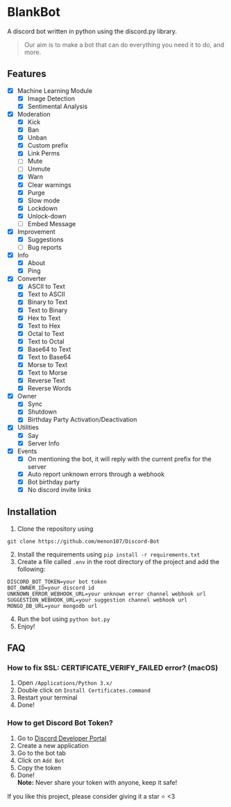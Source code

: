 # BlankBot

A discord bot written in python using the discord.py library.

> Our aim is to make a bot that can do everything you need it to do, and more.

## Features
- [x] Machine Learning Module
    - [x] Image Detection
    - [x] Sentimental Analysis
- [x] Moderation
    - [x] Kick
    - [x] Ban
    - [x] Unban
    - [x] Custom prefix
    - [x] Link Perms
    - [ ] Mute
    - [ ] Unmute
    - [x] Warn
    - [x] Clear warnings
    - [x] Purge
    - [x] Slow mode
    - [x] Lockdown
    - [x] Unlock-down
    - [ ] Embed Message
- [x] Improvement
    - [x] Suggestions
    - [ ] Bug reports
- [x] Info
    - [x] About
    - [x] Ping
- [x] Converter
    - [x] ASCII to Text
    - [x] Text to ASCII
    - [x] Binary to Text
    - [x] Text to Binary
    - [x] Hex to Text
    - [x] Text to Hex
    - [x] Octal to Text
    - [x] Text to Octal
    - [x] Base64 to Text
    - [x] Text to Base64
    - [x] Morse to Text
    - [x] Text to Morse
    - [x] Reverse Text
    - [x] Reverse Words
- [x] Owner
    - [x] Sync
    - [x] Shutdown
    - [x] Birthday Party Activation/Deactivation
- [x] Utilities
    - [x] Say
    - [x] Server Info
- [x] Events
    - [x] On mentioning the bot, it will reply with the current prefix for the server
    - [x] Auto report unknown errors through a webhook
    - [x] Bot birthday party
    - [x] No discord invite links

## Installation
1. Clone the repository using 
```commandline
git clone https://github.com/menon107/Discord-Bot
```
2. Install the requirements using `pip install -r requirements.txt`
3. Create a file called `.env` in the root directory of the project and add the following:
```
DISCORD_BOT_TOKEN=your bot token
BOT_OWNER_ID=your discord id
UNKNOWN_ERROR_WEBHOOK_URL=your unknown error channel webhook url
SUGGESTION_WEBHOOK_URL=your suggestion channel webhook url
MONGO_DB_URL=your mongodb url
```
4. Run the bot using `python bot.py`
5. Enjoy!


## FAQ
### How to fix SSL: CERTIFICATE_VERIFY_FAILED error? (macOS)
1. Open `/Applications/Python 3.x/`
2. Double click on `Install Certificates.command`
3. Restart your terminal
4. Done!

### How to get Discord Bot Token?
1. Go to [Discord Developer Portal](https://discord.com/developers/applications)
2. Create a new application
3. Go to the bot tab
4. Click on `Add Bot`
5. Copy the token
6. Done!\
**Note:** Never share your token with anyone, keep it safe!

If you like this project, please consider giving it a star ⭐ <3
